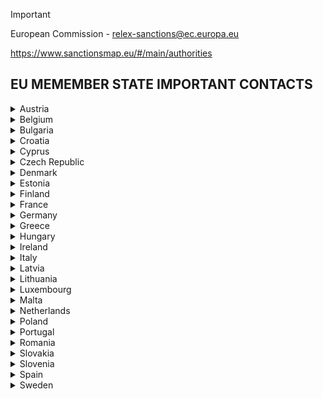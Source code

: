 >[!IMPORTANT]
>European Commission - relex-sanctions@ec.europa.eu
>
>https://www.sanctionsmap.eu/#/main/authorities

## EU MEMEMBER STATE IMPORTANT CONTACTS

<details>
  <summary>Austria</summary>
  Competent authorities: <a href="https://www.bmeia.gv.at/en/european-foreign-policy/foreign-policy/europe/eu-sanctions-national-authorities/">Austria</a><br>
  Contact Source: <a href="https://"></a><br> 
  E-mail: 
</details>
 
<details>
  <summary>Belgium</summary>
  Competent authorities: <a href="https://diplomatie.belgium.be/en/policy/policy_areas/peace_and_security/sanctions">Belgium</a><br>
  Contact Source: <a href="https://"></a><br> 
  E-mail: 
</details>

<details>
  <summary>Bulgaria</summary>
  Competent authorities: <a href="https://www.mfa.bg/en/EU-sanctions">Bulgaria</a><br>
  Contact Source: <a href="https://"></a><br> 
  E-mail: 
</details>

<details>
  <summary>Croatia</summary>
  Competent authorities: <a href="https://mvep.gov.hr/vanjska-politika/medjunarodne-mjere-ogranicavanja/22955">Croatia</a><br>
  Contact Source: <a href="https://"></a><br> 
  E-mail: 
</details>

<details>
  <summary>Cyprus</summary>
  Competent authorities: <a href="https://mfa.gov.cy/themes/">Cyprus</a><br>
  Contact Source: <a href="https://"></a><br> 
  E-mail: 
</details>

<details>
  <summary>Czech Republic</summary>
  Competent authorities: <a href="https://fau.gov.cz/en/international-sanctions">Czech Republic</a><br>
  Contact Source: <a href="https://"></a><br> 
  E-mail: 
</details>

<details>
  <summary>Denmark</summary>
  Competent authorities: <a href="http://um.dk/da/Udenrigspolitik/folkeretten/sanktioner/">Denmark</a><br>
  Contact Source: <a href="https://"></a><br> 
  E-mail: 
</details>

<details>
  <summary>Estonia</summary>
  Competent authorities: <a href="https://vm.ee/sanktsioonid-ekspordi-ja-relvastuskontroll/rahvusvahelised-sanktsioonid">Estonia</a><br>
  Contact Source: <a href="https://"></a><br> 
  E-mail: 
</details>

<details>
  <summary>Finland</summary>
  Competent authorities: <a href="https://um.fi/pakotteet">Finland</a><br>
  Contact Source: <a href="https://"></a><br> 
  E-mail: 
</details>

<details>
  <summary>France</summary>
  Competent authorities: <a href="http://www.diplomatie.gouv.fr/fr/autorites-sanctions/">France</a><br>
  Contact Source: <a href="https://"></a><br> 
  E-mail: 
</details>

<details>
  <summary>Germany</summary>
  Competent authorities: <a href="http://www.bmwi.de/Redaktion/DE/Artikel/Aussenwirtschaft/embargos-aussenwirtschaftsrecht.html">Germany</a><br>
  Contact Source: <a href="https://"></a><br> 
  E-mail: 
</details>

<details>
  <summary>Greece</summary>
  Competent authorities: <a href="http://www.mfa.gr/en/foreign-policy/global-issues/international-sanctions.html">Greece</a><br>
  Contact Source: <a href="https://"></a><br> 
  E-mail: 
</details>

<details>
  <summary>Hungary</summary>
  Competent authorities: <a href="https://kormany.hu/kulgazdasagi-es-kulugyminiszterium/ensz-eu-szankcios-tajekoztato">Hungary</a><br>
  Contact Source: <a href="https://"></a><br> 
  E-mail: 
</details>

<details>
  <summary>Ireland</summary>
  Competent authorities: <a href="https://www.dfa.ie/our-role-policies/ireland-in-the-eu/eu-restrictive-measures/">Ireland</a><br>
  Contact Source: <a href="https://"></a><br> 
  E-mail: 
</details>

<details>
  <summary>Italy</summary>
  Competent authorities: <a href="https://www.esteri.it/it/politica-estera-e-cooperazione-allo-sviluppo/politica_europea/misure_deroghe/">Italy</a><br>
  Contact Source: <a href="https://"></a><br> 
  E-mail: 
</details>

<details>
  <summary>Latvia</summary>
  Competent authorities: <a href="http://www.mfa.gov.lv/en/security/4539">Latvia</a><br>
  Contact Source: <a href="https://"></a><br> 
  E-mail: 
</details>

<details>
  <summary>Lithuania</summary>
  Competent authorities: <a href="http://www.urm.lt/en/sanctions">Lithuania</a><br>
  Contact Source: <a href="https://"></a><br> 
  E-mail: 
</details>

<details>
  <summary>Luxembourg</summary>
  Competent authorities: <a href="https://maee.gouvernement.lu/fr/directions-du-ministere/affaires-europeennes/organisations-economiques-int/mesures-restrictives.html">Luxembourg</a><br>
  Contact Source: <a href="https://maee.gouvernement.lu/fr/directions-du-ministere/affaires-europeennes/organisations-economiques-int/mesures-restrictives.html">https://mfin.gouvernement.lu</a><br> 
  E-mail: sanctions@fi.etat.lu
</details>

<details>
  <summary>Malta</summary>
  Competent authorities: <a href="https://smb.gov.mt/">Malta</a><br>
  Contact Source: <a href="https://"></a><br> 
  E-mail: 
</details>

<details>
  <summary>Netherlands</summary>
  Competent authorities: <a href="https://www.rijksoverheid.nl/onderwerpen/internationale-sancties">Netherlands</a><br>
  Contact Source: <a href="https://"></a><br> 
  E-mail: 
</details>

<details>
  <summary>Poland</summary>
  Competent authorities: <a href="https://www.gov.pl/web/diplomacy/international-sanctions">Poland</a><br>
  Contact Source: <a href="https://"></a><br> 
  E-mail: 
</details>

<details>
  <summary>Portugal</summary>
  Competent authorities: <a href="http://www.portugal.gov.pt/pt/ministerios/mne/quero-saber-mais/sobre-o-ministerio/medidas-restritivas/medidas-restritivas.aspx">Portugal</a><br>
  Contact Source: <a href="https://"></a><br> 
  E-mail: 
</details>

<details>
  <summary>Romania</summary>
  Competent authorities: <a href="http://www.mae.ro/node/1548">Romania</a><br>
  Contact Source: <a href="https://"></a><br> 
  E-mail: 
</details>

<details>
  <summary>Slovakia</summary>
  Competent authorities: <a href="https://www.mzv.sk/europske_zalezitosti/europske_politiky-sankcie_eu">Slovakia</a><br>
  Contact Source: <a href="https://"></a><br> 
  E-mail: 
</details>

<details>
  <summary>Slovenia</summary>
  Competent authorities: <a href="https://www.gov.si/teme/omejevalni-ukrepi/">Slovenia</a><br>
  Contact Source: <a href="https://"></a><br> 
  E-mail: 
</details>

<details>
  <summary>Spain</summary>
  Competent authorities: <a href="https://www.exteriores.gob.es/es/PoliticaExterior/Paginas/SancionesInternacionales.aspx">Spain</a><br>
  Contact Source: <a href="https://"></a><br> 
  E-mail: 
</details>

<details>
  <summary>Sweden</summary>
  Competent authorities: <a href="https://www.regeringen.se/sanktioner">Sweden</a><br>
  Contact Source: <a href="https://"></a><br> 
  E-mail: 
</details>

